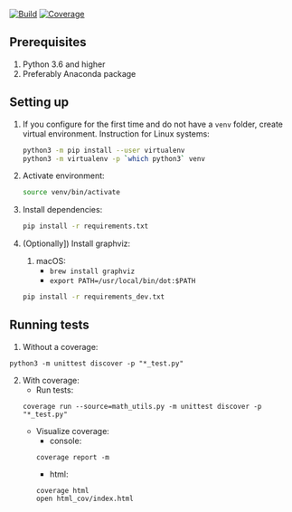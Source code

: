 [![Build](https://travis-ci.org/demid5111/ldss-tensor-structures.svg?branch=master)](https://travis-ci.org/demid5111/ldss-tensor-structures)
[![Coverage](https://coveralls.io/repos/github/demid5111/ldss-tensor-structures/badge.svg)](https://coveralls.io/github/demid5111/ldss-tensor-structures)

## Prerequisites

1. Python 3.6 and higher
2. Preferably Anaconda package

## Setting up

1. If you configure for the first time and do not have a `venv` folder, create virtual environment. 
   Instruction for Linux systems:

   ```bash
   python3 -m pip install --user virtualenv
   python3 -m virtualenv -p `which python3` venv
   ```

2. Activate environment:

   ```bash
   source venv/bin/activate
   ```

3. Install dependencies:

   ```bash
   pip install -r requirements.txt
   ```

4. (Optionally]) Install graphviz:
    1. macOS:
        - `brew install graphviz`
        - `export PATH=/usr/local/bin/dot:$PATH`
       
     
    ```bash
    pip install -r requirements_dev.txt
    ```

## Running tests

1. Without a coverage:
```
python3 -m unittest discover -p "*_test.py"
```

2. With coverage:
    * Run tests:
    ```
    coverage run --source=math_utils.py -m unittest discover -p "*_test.py"
    ```
    * Visualize coverage:
        - console:
        ```
        coverage report -m
        ```
        - html:
        ```
        coverage html
        open html_cov/index.html
        ```